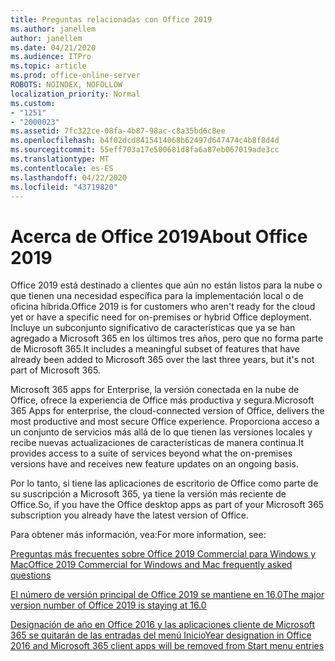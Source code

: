```yaml
---
title: Preguntas relacionadas con Office 2019
ms.author: janellem
author: janellem
ms.date: 04/21/2020
ms.audience: ITPro
ms.topic: article
ms.prod: office-online-server
ROBOTS: NOINDEX, NOFOLLOW
localization_priority: Normal
ms.custom:
- "1251"
- "2000023"
ms.assetid: 7fc322ce-08fa-4b87-98ac-c8a35bd6c8ee
ms.openlocfilehash: b4f02dcd8415414068b62497d647474c4b8f8d4d
ms.sourcegitcommit: 55eff703a17e500681d8fa6a87eb067019ade3cc
ms.translationtype: MT
ms.contentlocale: es-ES
ms.lasthandoff: 04/22/2020
ms.locfileid: "43719820"
---
```

# <a name="about-office-2019"></a><span data-ttu-id="64e98-102">Acerca de Office 2019</span><span class="sxs-lookup"><span data-stu-id="64e98-102">About Office 2019</span></span>

<span data-ttu-id="64e98-103">Office 2019 está destinado a clientes que aún no están listos para la nube o que tienen una necesidad específica para la implementación local o de oficina híbrida.</span><span class="sxs-lookup"><span data-stu-id="64e98-103">Office 2019 is for customers who aren't ready for the cloud yet or have a specific need for on-premises or hybrid Office deployment.</span></span> <span data-ttu-id="64e98-104">Incluye un subconjunto significativo de características que ya se han agregado a Microsoft 365 en los últimos tres años, pero que no forma parte de Microsoft 365.</span><span class="sxs-lookup"><span data-stu-id="64e98-104">It includes a meaningful subset of features that have already been added to Microsoft 365 over the last three years, but it's not part of Microsoft 365.</span></span>
  
<span data-ttu-id="64e98-105">Microsoft 365 apps for Enterprise, la versión conectada en la nube de Office, ofrece la experiencia de Office más productiva y segura.</span><span class="sxs-lookup"><span data-stu-id="64e98-105">Microsoft 365 Apps for enterprise, the cloud-connected version of Office, delivers the most productive and most secure Office experience.</span></span> <span data-ttu-id="64e98-106">Proporciona acceso a un conjunto de servicios más allá de lo que tienen las versiones locales y recibe nuevas actualizaciones de características de manera continua.</span><span class="sxs-lookup"><span data-stu-id="64e98-106">It provides access to a suite of services beyond what the on-premises versions have and receives new feature updates on an ongoing basis.</span></span>
  
<span data-ttu-id="64e98-107">Por lo tanto, si tiene las aplicaciones de escritorio de Office como parte de su suscripción a Microsoft 365, ya tiene la versión más reciente de Office.</span><span class="sxs-lookup"><span data-stu-id="64e98-107">So, if you have the Office desktop apps as part of your Microsoft 365 subscription you already have the latest version of Office.</span></span>
  
<span data-ttu-id="64e98-108">Para obtener más información, vea:</span><span class="sxs-lookup"><span data-stu-id="64e98-108">For more information, see:</span></span>
  
[<span data-ttu-id="64e98-109">Preguntas más frecuentes sobre Office 2019 Commercial para Windows y Mac</span><span class="sxs-lookup"><span data-stu-id="64e98-109">Office 2019 Commercial for Windows and Mac frequently asked questions</span></span>](https://support.microsoft.com/help/4133312)
  
[<span data-ttu-id="64e98-110">El número de versión principal de Office 2019 se mantiene en 16,0</span><span class="sxs-lookup"><span data-stu-id="64e98-110">The major version number of Office 2019 is staying at 16.0</span></span>](https://docs.microsoft.com/deployoffice/office2019/overview)
  
[<span data-ttu-id="64e98-111">Designación de año en Office 2016 y las aplicaciones cliente de Microsoft 365 se quitarán de las entradas del menú Inicio</span><span class="sxs-lookup"><span data-stu-id="64e98-111">Year designation in Office 2016 and Microsoft 365 client apps will be removed from Start menu entries</span></span>](https://support.office.com/article/8fe5e052-76d2-49de-af30-2e84ed3da907?wt.mc_id=Alchemy_ClientDIA)
  